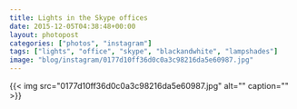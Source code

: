 ```yaml
---
title: Lights in the Skype offices
date: 2015-12-05T04:38:48+00:00
layout: photopost
categories: ["photos", "instagram"]
tags: ["lights", "office", "skype", "blackandwhite", "lampshades"]
image: "blog/instagram/0177d10ff36d0c0a3c98216da5e60987.jpg"
---
```


{{< img src="0177d10ff36d0c0a3c98216da5e60987.jpg" alt="" caption="" >}}



